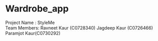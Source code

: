 # Wardrobe_app
Project Name : StyleMe     
Team Members: Ravneet Kaur (C0728340)
Jagdeep Kaur (C0726466) 
Paramjot Kaur(C0730292)
